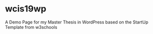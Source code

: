 # wcis19wp
A Demo Page for my Master Thesis in WordPress based on the StartUp Template from w3schools
